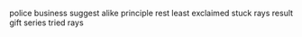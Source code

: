 police business suggest alike principle rest least exclaimed stuck rays result gift series tried rays